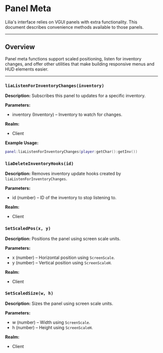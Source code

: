 # Panel Meta

Lilia's interface relies on VGUI panels with extra functionality. This document describes convenience methods available to those panels.

---

## Overview

Panel meta functions support scaled positioning, listen for inventory changes, and offer other utilities that make building responsive menus and HUD elements easier.

---

### `liaListenForInventoryChanges(inventory)`

**Description:**
Subscribes this panel to updates for a specific inventory.

**Parameters:**
* inventory (Inventory) – Inventory to watch for changes.

**Realm:**
* Client

**Example Usage:**
```lua
panel:liaListenForInventoryChanges(player:getChar():getInv())
```

### `liaDeleteInventoryHooks(id)`

**Description:**
Removes inventory update hooks created by `liaListenForInventoryChanges`.

**Parameters:**
* id (number) – ID of the inventory to stop listening to.

**Realm:**
* Client

### `SetScaledPos(x, y)`

**Description:**
Positions the panel using screen scale units.

**Parameters:**
* x (number) – Horizontal position using `ScreenScale`.
* y (number) – Vertical position using `ScreenScaleH`.

**Realm:**
* Client

### `SetScaledSize(w, h)`

**Description:**
Sizes the panel using screen scale units.

**Parameters:**
* w (number) – Width using `ScreenScale`.
* h (number) – Height using `ScreenScaleH`.

**Realm:**
* Client
